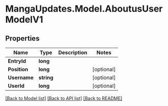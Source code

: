 # MangaUpdates.Model.AboutusUserModelV1

## Properties

Name | Type | Description | Notes
------------ | ------------- | ------------- | -------------
**EntryId** | **long** |  | 
**Position** | **long** |  | [optional] 
**Username** | **string** |  | [optional] 
**UserId** | **long** |  | [optional] 

[[Back to Model list]](../README.md#documentation-for-models) [[Back to API list]](../README.md#documentation-for-api-endpoints) [[Back to README]](../README.md)

